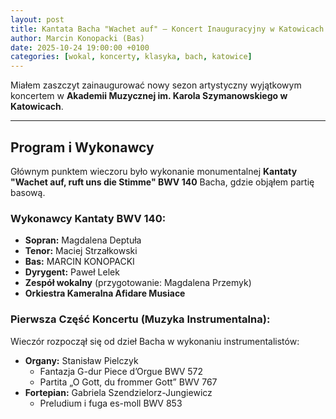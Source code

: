 ```yaml
---
layout: post
title: Kantata Bacha "Wachet auf" – Koncert Inauguracyjny w Katowicach
author: Marcin Konopacki (Bas)
date: 2025-10-24 19:00:00 +0100
categories: [wokal, koncerty, klasyka, bach, katowice]
---
```


Miałem zaszczyt zainaugurować nowy sezon artystyczny wyjątkowym koncertem w **Akademii Muzycznej im. Karola Szymanowskiego w Katowicach**.

---

## Program i Wykonawcy

Głównym punktem wieczoru było wykonanie monumentalnej **Kantaty "Wachet auf, ruft uns die Stimme" BWV 140** Bacha, gdzie objąłem partię basową.

### Wykonawcy Kantaty BWV 140:

* **Sopran:** Magdalena Deptuła
* **Tenor:** Maciej Strzałkowski
* **Bas:** MARCIN KONOPACKI 
* **Dyrygent:** Paweł Lelek
* **Zespół wokalny** (przygotowanie: Magdalena Przemyk)
* **Orkiestra Kameralna Afidare Musiace**

### Pierwsza Część Koncertu (Muzyka Instrumentalna):

Wieczór rozpoczął się od dzieł Bacha w wykonaniu instrumentalistów:

* **Organy:** Stanisław Pielczyk
    * Fantazja G-dur Piece d’Orgue BWV 572
    * Partita „O Gott, du frommer Gott” BWV 767
* **Fortepian:** Gabriela Szendzielorz-Jungiewicz
    * Preludium i fuga es-moll BWV 853

